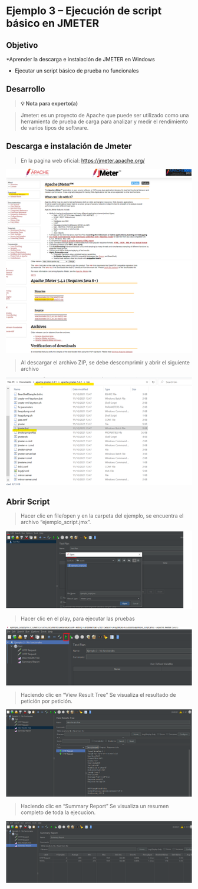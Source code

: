 # Ejemplo 3 – Ejecución de script básico en JMETER

## Objetivo

*Aprender la descarga e instalación de JMETER en Windows
* Ejecutar un script básico de prueba no funcionales

## Desarrollo

>**💡 Nota para experto(a)**

> Jmeter:  es un proyecto de Apache que puede ser utilizado como una herramienta de prueba de carga para analizar y medir el rendimiento de varios tipos de software.

## Descarga e instalación de Jmeter
> En la pagina web oficial: https://jmeter.apache.org/

 <img src=" https://github.com/beduExpert/SW-Testing-Fundamentals-2021/blob/main/Sesion-04/Ejemplo-03/assets/ejemplo3_1.png">

<img src=" https://github.com/beduExpert/SW-Testing-Fundamentals-2021/blob/main/Sesion-04/Ejemplo-03/assets/ejemplo3_2.png">

> Al descargar el archivo ZIP, se debe descomprimir y abrir el siguiente archivo

<img src=" https://github.com/beduExpert/SW-Testing-Fundamentals-2021/blob/main/Sesion-04/Ejemplo-03/assets/ejemplo3_3.png">

## Abrir Script

> Hacer clic en file/open y en la carpeta del ejemplo, se encuentra el archivo “ejemplo_script.jmx”.

<img src=" https://github.com/beduExpert/SW-Testing-Fundamentals-2021/blob/main/Sesion-04/Ejemplo-03/assets/ejemplo3_4.png">

> Hacer clic en el play, para ejecutar las pruebas

<img src=" https://github.com/beduExpert/SW-Testing-Fundamentals-2021/blob/main/Sesion-04/Ejemplo-03/assets/ejemplo3_5.png">

> Haciendo clic en “View Result Tree” Se visualiza el resultado de petición por petición.

<img src=" https://github.com/beduExpert/SW-Testing-Fundamentals-2021/blob/main/Sesion-04/Ejemplo-03/assets/ejemplo3_6.png">

> Haciendo clic en “Summary Report” Se visualiza un resumen completo de toda la ejecucion.

<img src=" https://github.com/beduExpert/SW-Testing-Fundamentals-2021/blob/main/Sesion-04/Ejemplo-03/assets/ejemplo3_7.png">

